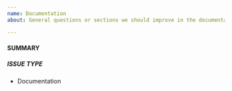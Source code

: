 ```yaml
---
name: Documentation
about: General questions or sections we should improve in the documentation?

---
```


<!---
1. Verify first that your issue/request is not already reported on GitHub.

2. Fill out all required information below, otherwise it might take more time to properly handle this bug
-->

<!--
Find the Documentation here: https://readthedocs.org/projects/devilbox/
-->

#### SUMMARY
<!-- Explain your question or missing documentation -->
<!-- Explain what is wrong in the documentation and how it should be -->

##### ISSUE TYPE
 - Documentation
